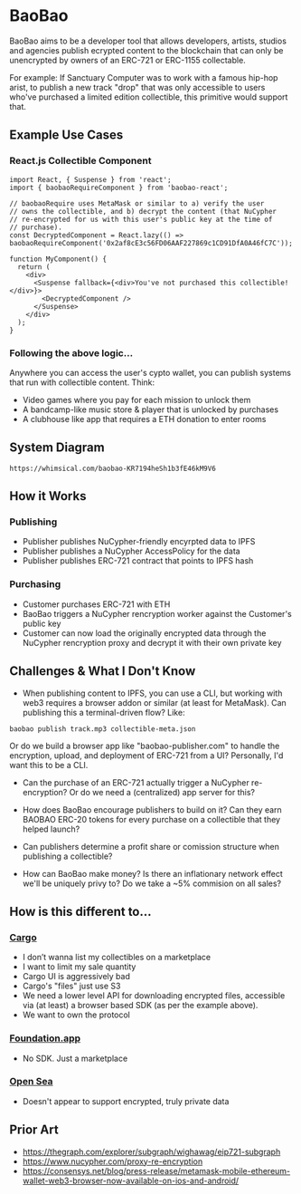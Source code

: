 # BaoBao

BaoBao aims to be a developer tool that allows developers, artists, studios
and agencies publish ecrypted content to the blockchain that can only be
unencrypted by owners of an ERC-721 or ERC-1155 collectable.

For example: If Sanctuary Computer was to work with a famous hip-hop arist,
to publish a new track "drop" that was only accessible to users who've
purchased a limited edition collectible, this primitive would support that.

## Example Use Cases

### React.js Collectible Component
```
import React, { Suspense } from 'react';
import { baobaoRequireComponent } from 'baobao-react';

// baobaoRequire uses MetaMask or similar to a) verify the user
// owns the collectible, and b) decrypt the content (that NuCypher
// re-encrypted for us with this user's public key at the time of
// purchase).
const DecryptedComponent = React.lazy(() => baobaoRequireComponent('0x2af8cE3c56FD06AAF227869c1CD91DfA0A46fC7C'));

function MyComponent() {
  return (
    <div>
      <Suspense fallback={<div>You've not purchased this collectible!</div>}>
        <DecryptedComponent />
      </Suspense>
    </div>
  );
}
```

### Following the above logic...

Anywhere you can access the user's cypto wallet, you can publish systems
that run with collectible content. Think:
- Video games where you pay for each mission to unlock them
- A bandcamp-like music store & player that is unlocked by purchases
- A clubhouse like app that requires a ETH donation to enter rooms

## System Diagram

`https://whimsical.com/baobao-KR7194heSh1b3fE46kM9V6`

## How it Works

### Publishing
- Publisher publishes NuCypher-friendly encyrpted data to IPFS
- Publisher publishes a NuCypher AccessPolicy for the data
- Publisher publishes ERC-721 contract that points to IPFS hash

### Purchasing
- Customer purchases ERC-721 with ETH
- BaoBao triggers a NuCypher rencryption worker against the Customer's public key
- Customer can now load the originally encrypted data through the NuCypher
rencryption proxy and decrypt it with their own private key

## Challenges & What I Don't Know
- When publishing content to IPFS, you can use a CLI, but working with web3
requires a browser addon or similar (at least for MetaMask). Can publishing
this a terminal-driven flow? Like:

```
baobao publish track.mp3 collectible-meta.json
```

Or do we build a browser app like "baobao-publisher.com" to handle the encryption,
upload, and deployment of ERC-721 from a UI? Personally, I'd want this to be a CLI.

- Can the purchase of an ERC-721 actually trigger a NuCypher re-encryption? Or
do we need a (centralized) app server for this?

- How does BaoBao encourage publishers to build on it? Can they earn BAOBAO
ERC-20 tokens for every purchase on a collectible that they helped launch?

- Can publishers determine a profit share or comission structure when
publishing a collectible?

- How can BaoBao make money? Is there an inflationary network effect we'll be uniquely
privy to? Do we take a ~5% commision on all sales?

## How is this different to...

### [Cargo](https://cargo.build/)
- I don’t wanna list my collectibles on a marketplace
- I want to limit my sale quantity
- Cargo UI is aggressively bad
- Cargo's "files" just use S3
- We need a lower level API for downloading encrypted files, accessible via
(at least) a browser based SDK (as per the example above).
- We want to own the protocol

### [Foundation.app](https://foundation.app/)
- No SDK. Just a marketplace

### [Open Sea](https://docs.opensea.io/)
- Doesn't appear to support encrypted, truly private data

## Prior Art
- https://thegraph.com/explorer/subgraph/wighawag/eip721-subgraph
- https://www.nucypher.com/proxy-re-encryption
- https://consensys.net/blog/press-release/metamask-mobile-ethereum-wallet-web3-browser-now-available-on-ios-and-android/

